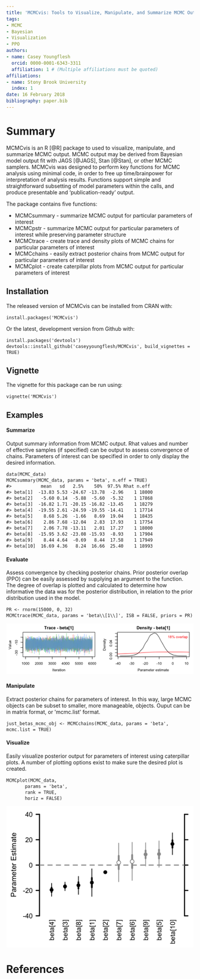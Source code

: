 ```yaml
---
title: 'MCMCvis: Tools to Visualize, Manipulate, and Summarize MCMC Output'
tags:
- MCMC
- Bayesian
- Visualization
- PPO
authors:
- name: Casey Youngflesh
  orcid: 0000-0001-6343-3311
  affiliation: 1 # (Multiple affiliations must be quoted)
affiliations:
- name: Stony Brook University
  index: 1
date: 16 February 2018
bibliography: paper.bib
---
```


# Summary

MCMCvis is an R [@R] package to used to visualize, manipulate, and summarize MCMC output. MCMC output may be derived from Bayesian model output fit with JAGS [@JAGS], Stan [@Stan], or other MCMC samplers. MCMCvis was designed to perform key functions for MCMC analysis using minimal code, in order to free up time/brainpower for interpretation of analysis results. Functions support simple and straightforward subsetting of model parameters within the calls, and produce presentable and ‘publication-ready’ output.


The package contains five functions:

- MCMCsummary - summarize MCMC output for particular parameters of interest
- MCMCpstr - summarize MCMC output for particular parameters of interest while preserving parameter structure
- MCMCtrace - create trace and density plots of MCMC chains for particular parameters of interest
- MCMCchains - easily extract posterior chains from MCMC output for particular parameters of interest
- MCMCplot - create caterpillar plots from MCMC output for particular parameters of interest



Installation
------------

The released version of MCMCvis can be installed from CRAN with:
```{r}
install.packages('MCMCvis')
```

Or the latest, development version from Github with:
```{r}
install.packages('devtools')
devtools::install_github('caseyyoungflesh/MCMCvis', build_vignettes = TRUE)
```

Vignette
--------

The vignette for this package can be run using:
```{r}
vignette('MCMCvis')
```

Examples
--------

#### Summarize

Output summary information from MCMC output. Rhat values and number of effective samples (if specified) can be output to assess convergence of chains. Parameters of interest can be specified in order to only display the desired information.

```{r}
data(MCMC_data)
MCMCsummary(MCMC_data, params = 'beta', n.eff = TRUE)
#>           mean   sd   2.5%    50%  97.5% Rhat n.eff
#> beta[1]  -13.83 5.53 -24.67 -13.78  -2.96    1 18000
#> beta[2]   -5.60 0.14  -5.88  -5.60  -5.32    1 17868
#> beta[3]  -16.82 1.71 -20.15 -16.82 -13.45    1 18279
#> beta[4]  -19.55 2.61 -24.59 -19.55 -14.41    1 17714
#> beta[5]    8.68 5.26  -1.66   8.69  19.04    1 18435
#> beta[6]    2.86 7.68 -12.04   2.83  17.93    1 17754
#> beta[7]    2.06 7.78 -13.11   2.01  17.27    1 18000
#> beta[8]  -15.95 3.62 -23.08 -15.93  -8.93    1 17904
#> beta[9]    8.44 4.64  -0.69   8.44  17.58    1 17949
#> beta[10]  16.69 4.36   8.24  16.66  25.40    1 18993
```

#### Evaluate

Assess convergence by checking posterior chains. Prior posterior overlap (PPO) can be easily assessed by supplying an argument to the function. The degree of overlap is plotted and calculated to determine how informative the data was for the posterior distribution, in relation to the prior distribution used in the model.

```{r}
PR <- rnorm(15000, 0, 32)
MCMCtrace(MCMC_data, params = 'beta\\[1\\]', ISB = FALSE, priors = PR)
```
![](../Evaluate_ex.png)


#### Manipulate

Extract posterior chains for parameters of interest. In this way, large MCMC objects can be subset to smaller, more manageable, objects. Ouput can be in matrix format, or 'mcmc.list' format.

```{r}
just_betas_mcmc_obj <- MCMCchains(MCMC_data, params = 'beta', mcmc.list = TRUE)
```

#### Visualize

Easily visualize posterior output for parameters of interest using caterpillar plots. A number of plotting options exist to make sure the desired plot is created.

```{r}
MCMCplot(MCMC_data, 
       params = 'beta', 
       rank = TRUE,
       horiz = FALSE)
```
![](../Viz_ex.png)


# References
